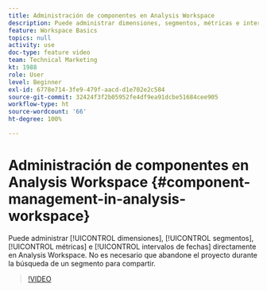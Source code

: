 ```yaml
---
title: Administración de componentes en Analysis Workspace
description: Puede administrar dimensiones, segmentos, métricas e intervalos de fechas directamente en Analysis Workspace. No es necesario que abandone el proyecto durante la búsqueda de un segmento para compartir.
feature: Workspace Basics
topics: null
activity: use
doc-type: feature video
team: Technical Marketing
kt: 1988
role: User
level: Beginner
exl-id: 6778e714-3fe9-479f-aacd-d1e702e2c584
source-git-commit: 32424f3f2b05952fe4df9ea91dcbe51684cee905
workflow-type: ht
source-wordcount: '66'
ht-degree: 100%

---
```


# Administración de componentes en Analysis Workspace {#component-management-in-analysis-workspace}

Puede administrar [!UICONTROL dimensiones], [!UICONTROL segmentos], [!UICONTROL métricas] e [!UICONTROL intervalos de fechas] directamente en Analysis Workspace. No es necesario que abandone el proyecto durante la búsqueda de un segmento para compartir.

>[!VIDEO](https://video.tv.adobe.com/v/24095/?quality=12)
